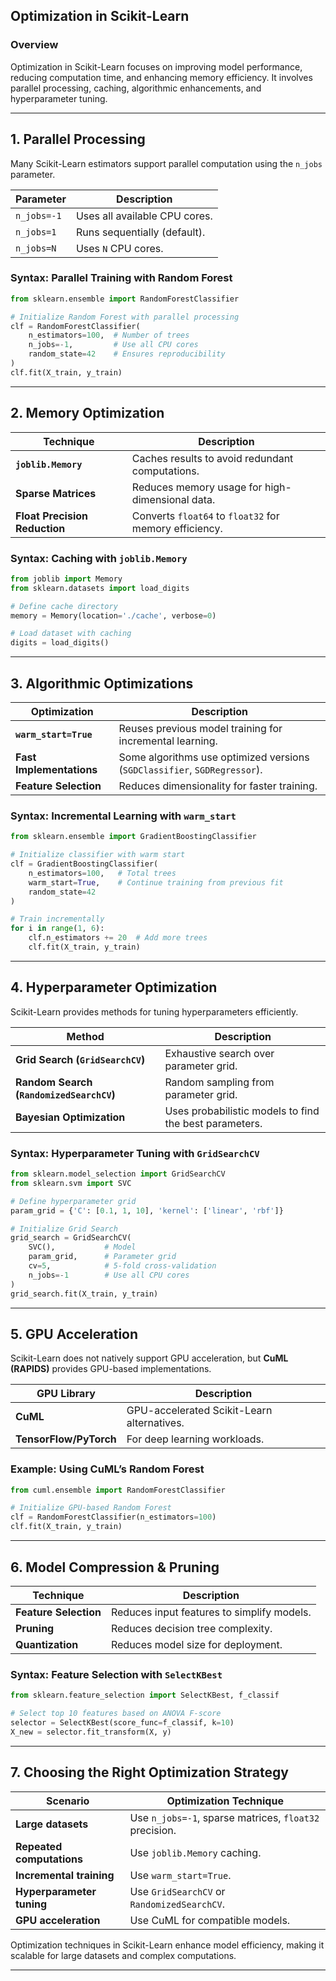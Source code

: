 ## **Optimization in Scikit-Learn**  

### **Overview**  
Optimization in Scikit-Learn focuses on improving model performance, reducing computation time, and enhancing memory efficiency. It involves parallel processing, caching, algorithmic enhancements, and hyperparameter tuning.

---

## **1. Parallel Processing**  
Many Scikit-Learn estimators support parallel computation using the `n_jobs` parameter.

| Parameter | Description |
|-----------|-------------|
| `n_jobs=-1` | Uses all available CPU cores. |
| `n_jobs=1` | Runs sequentially (default). |
| `n_jobs=N` | Uses `N` CPU cores. |

### **Syntax: Parallel Training with Random Forest**  
```python
from sklearn.ensemble import RandomForestClassifier

# Initialize Random Forest with parallel processing
clf = RandomForestClassifier(
    n_estimators=100,  # Number of trees
    n_jobs=-1,         # Use all CPU cores
    random_state=42    # Ensures reproducibility
)
clf.fit(X_train, y_train)
```

---

## **2. Memory Optimization**  

| Technique | Description |
|-----------|-------------|
| **`joblib.Memory`** | Caches results to avoid redundant computations. |
| **Sparse Matrices** | Reduces memory usage for high-dimensional data. |
| **Float Precision Reduction** | Converts `float64` to `float32` for memory efficiency. |

### **Syntax: Caching with `joblib.Memory`**  
```python
from joblib import Memory
from sklearn.datasets import load_digits

# Define cache directory
memory = Memory(location='./cache', verbose=0)

# Load dataset with caching
digits = load_digits()
```

---

## **3. Algorithmic Optimizations**  

| Optimization | Description |
|--------------|-------------|
| **`warm_start=True`** | Reuses previous model training for incremental learning. |
| **Fast Implementations** | Some algorithms use optimized versions (`SGDClassifier`, `SGDRegressor`). |
| **Feature Selection** | Reduces dimensionality for faster training. |

### **Syntax: Incremental Learning with `warm_start`**  
```python
from sklearn.ensemble import GradientBoostingClassifier

# Initialize classifier with warm start
clf = GradientBoostingClassifier(
    n_estimators=100,   # Total trees
    warm_start=True,    # Continue training from previous fit
    random_state=42
)

# Train incrementally
for i in range(1, 6):
    clf.n_estimators += 20  # Add more trees
    clf.fit(X_train, y_train)
```

---

## **4. Hyperparameter Optimization**  
Scikit-Learn provides methods for tuning hyperparameters efficiently.

| Method | Description |
|--------|-------------|
| **Grid Search (`GridSearchCV`)** | Exhaustive search over parameter grid. |
| **Random Search (`RandomizedSearchCV`)** | Random sampling from parameter grid. |
| **Bayesian Optimization** | Uses probabilistic models to find the best parameters. |

### **Syntax: Hyperparameter Tuning with `GridSearchCV`**  
```python
from sklearn.model_selection import GridSearchCV
from sklearn.svm import SVC

# Define hyperparameter grid
param_grid = {'C': [0.1, 1, 10], 'kernel': ['linear', 'rbf']}

# Initialize Grid Search
grid_search = GridSearchCV(
    SVC(),           # Model
    param_grid,      # Parameter grid
    cv=5,            # 5-fold cross-validation
    n_jobs=-1        # Use all CPU cores
)
grid_search.fit(X_train, y_train)
```

---

## **5. GPU Acceleration**  
Scikit-Learn does not natively support GPU acceleration, but **CuML (RAPIDS)** provides GPU-based implementations.

| GPU Library | Description |
|-------------|-------------|
| **CuML** | GPU-accelerated Scikit-Learn alternatives. |
| **TensorFlow/PyTorch** | For deep learning workloads. |

### **Example: Using CuML’s Random Forest**  
```python
from cuml.ensemble import RandomForestClassifier

# Initialize GPU-based Random Forest
clf = RandomForestClassifier(n_estimators=100)
clf.fit(X_train, y_train)
```

---

## **6. Model Compression & Pruning**  

| Technique | Description |
|-----------|-------------|
| **Feature Selection** | Reduces input features to simplify models. |
| **Pruning** | Reduces decision tree complexity. |
| **Quantization** | Reduces model size for deployment. |

### **Syntax: Feature Selection with `SelectKBest`**  
```python
from sklearn.feature_selection import SelectKBest, f_classif

# Select top 10 features based on ANOVA F-score
selector = SelectKBest(score_func=f_classif, k=10)
X_new = selector.fit_transform(X, y)
```

---

## **7. Choosing the Right Optimization Strategy**  

| Scenario | Optimization Technique |
|----------|------------------------|
| **Large datasets** | Use `n_jobs=-1`, sparse matrices, `float32` precision. |
| **Repeated computations** | Use `joblib.Memory` caching. |
| **Incremental training** | Use `warm_start=True`. |
| **Hyperparameter tuning** | Use `GridSearchCV` or `RandomizedSearchCV`. |
| **GPU acceleration** | Use CuML for compatible models. |

Optimization techniques in Scikit-Learn enhance model efficiency, making it scalable for large datasets and complex computations.

---